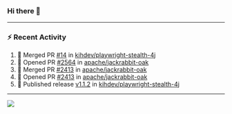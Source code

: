 ### Hi there 👋

---

### :zap: Recent Activity

<!--START_SECTION:activity-->
1. 🎉 Merged PR [#14](https://github.com/kihdev/playwright-stealth-4j/pull/14) in [kihdev/playwright-stealth-4j](https://github.com/kihdev/playwright-stealth-4j)
2. 💪 Opened PR [#2564](https://github.com/apache/jackrabbit-oak/pull/2564) in [apache/jackrabbit-oak](https://github.com/apache/jackrabbit-oak)
3. 🎉 Merged PR [#2413](https://github.com/apache/jackrabbit-oak/pull/2413) in [apache/jackrabbit-oak](https://github.com/apache/jackrabbit-oak)
4. 💪 Opened PR [#2413](https://github.com/apache/jackrabbit-oak/pull/2413) in [apache/jackrabbit-oak](https://github.com/apache/jackrabbit-oak)
5. 🚀 Published release [v1.1.2](https://github.com/kihdev/playwright-stealth-4j/releases/tag/v1.1.2) in [kihdev/playwright-stealth-4j](https://github.com/kihdev/playwright-stealth-4j)
<!--END_SECTION:activity-->

---

<!--
**fabriziofortino/fabriziofortino** is a ✨ _special_ ✨ repository because its `README.md` (this file) appears on your GitHub profile.

Here are some ideas to get you started:

- 🔭 I’m currently working on ...
- 🌱 I’m currently learning ...
- 👯 I’m looking to collaborate on ...
- 🤔 I’m looking for help with ...
- 💬 Ask me about ...
- 📫 How to reach me: ...
- 😄 Pronouns: ...
- ⚡ Fun fact: ...
-->
![](https://komarev.com/ghpvc/?username=fabriziofortino)
